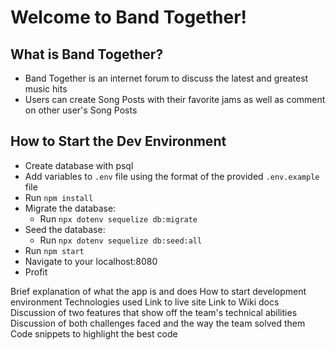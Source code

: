
# Welcome to Band Together!

## What is Band Together?
- Band Together is an internet forum to discuss the latest and greatest music hits
- Users can create Song Posts with their favorite jams as well as comment on other user's Song Posts

## How to Start the Dev Environment
- Create database with psql
- Add variables to `.env` file using the format of the provided `.env.example` file
- Run `npm install`
- Migrate the database:
   - Run `npx dotenv sequelize db:migrate`
- Seed the database:
  - Run `npx dotenv sequelize db:seed:all`
- Run `npm start`
- Navigate to your localhost:8080
- Profit

Brief explanation of what the app is and does
How to start development environment
Technologies used
Link to live site
Link to Wiki docs
Discussion of two features that show off the team's technical abilities
Discussion of both challenges faced and the way the team solved them
Code snippets to highlight the best code
